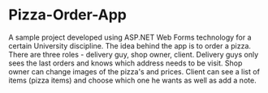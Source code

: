 # Pizza-Order-App

A sample project developed using ASP.NET Web Forms technology for a certain University discipline. The idea behind the app is to order a pizza. There are three roles - delivery guy, shop owner, client. Delivery guys only sees the last orders and knows which address needs to be visit. Shop owner can change images of the pizza's and prices. Client can see a list of items (pizza items) and choose which one he wants as well as add a note.
